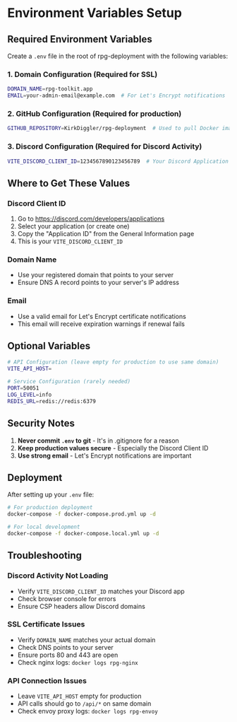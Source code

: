 # Environment Variables Setup

## Required Environment Variables

Create a `.env` file in the root of rpg-deployment with the following variables:

### 1. Domain Configuration (Required for SSL)
```bash
DOMAIN_NAME=rpg-toolkit.app
EMAIL=your-admin-email@example.com  # For Let's Encrypt notifications
```

### 2. GitHub Configuration (Required for production)
```bash
GITHUB_REPOSITORY=KirkDiggler/rpg-deployment  # Used to pull Docker images from GHCR
```

### 3. Discord Configuration (Required for Discord Activity)
```bash
VITE_DISCORD_CLIENT_ID=1234567890123456789  # Your Discord Application ID
```

## Where to Get These Values

### Discord Client ID
1. Go to https://discord.com/developers/applications
2. Select your application (or create one)
3. Copy the "Application ID" from the General Information page
4. This is your `VITE_DISCORD_CLIENT_ID`

### Domain Name
- Use your registered domain that points to your server
- Ensure DNS A record points to your server's IP address

### Email
- Use a valid email for Let's Encrypt certificate notifications
- This email will receive expiration warnings if renewal fails

## Optional Variables

```bash
# API Configuration (leave empty for production to use same domain)
VITE_API_HOST=

# Service Configuration (rarely needed)
PORT=50051
LOG_LEVEL=info
REDIS_URL=redis://redis:6379
```

## Security Notes

1. **Never commit `.env` to git** - It's in .gitignore for a reason
2. **Keep production values secure** - Especially the Discord Client ID
3. **Use strong email** - Let's Encrypt notifications are important

## Deployment

After setting up your `.env` file:

```bash
# For production deployment
docker-compose -f docker-compose.prod.yml up -d

# For local development
docker-compose -f docker-compose.local.yml up -d
```

## Troubleshooting

### Discord Activity Not Loading
- Verify `VITE_DISCORD_CLIENT_ID` matches your Discord app
- Check browser console for errors
- Ensure CSP headers allow Discord domains

### SSL Certificate Issues
- Verify `DOMAIN_NAME` matches your actual domain
- Check DNS points to your server
- Ensure ports 80 and 443 are open
- Check nginx logs: `docker logs rpg-nginx`

### API Connection Issues
- Leave `VITE_API_HOST` empty for production
- API calls should go to `/api/*` on same domain
- Check envoy proxy logs: `docker logs rpg-envoy`